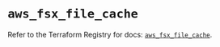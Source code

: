 # `aws_fsx_file_cache`

Refer to the Terraform Registry for docs: [`aws_fsx_file_cache`](https://registry.terraform.io/providers/hashicorp/aws/6.14.0/docs/resources/fsx_file_cache).
